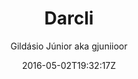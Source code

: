 ---
title: "Darcli"
github: https://github.com/gjuniioor/darcli
demo: https://gjuniioor.github.io/darcli/
author: Gildásio Júnior aka gjuniioor

ssg:
  - Jekyll
cms:
  - No Cms
date: 2016-05-02T19:32:17Z
github_branch: gh-pages
stale: true
---